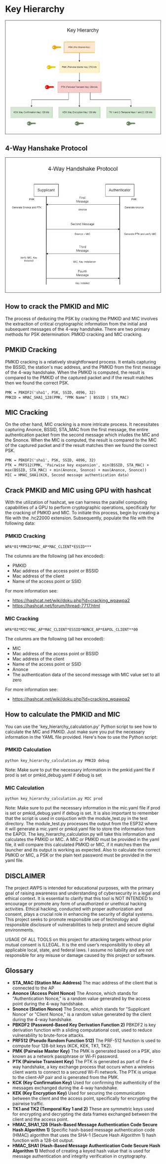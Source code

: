 # Key Hierarchy

<img src="../docs/Key-Hierarchy.png" alt="Key Hierarchy">

## 4-Way Hanshake Protocol

<img src="../docs/4-Way-Handshake.png" alt="4-Way Handshake Protocol">

## How to crack the PMKID and MIC

The process of deducing the PSK by cracking the PMKID and MIC involves the extraction of critical cryptographic information from the initial and subsequent messages of the 4-way handshake. There are two primary methods for PSK determination: PMKID cracking and MIC cracking.

## PMKID Cracking

PMKID cracking is a relatively straightforward process. It entails capturing the BSSID, the station's mac address, and the PMKID from the first message of the 4-way handshake. When the PMKID is computed, the result is compared to the PMKID of the captured packet and if the result matches then we found the correct PSK.

```text
PMK = PBKDF2('sha1', PSK, SSID, 4096, 32)
PMKID = HMAC_SHA1_128(PMK, "PMK Name" | BSSID | STA_MAC)
```

## MIC Cracking

On the other hand, MIC cracking is a more intricate process. It necessitates capturing Anonce, BSSID, STA_MAC from the first message, the entire authentication packet from the second message which inludes the MIC and the Snonce. When the MIC is computed, the result is compared to the MIC of the captured packet and if the result matches then we found the correct PSK.

```text
PMK = PBKDF2('sha1', PSK, SSID, 4096, 32)
PTK = PRF512(PMK, 'Pairwise key expansion', min(BSSID, STA_MAC) + max(BSSID, STA_MAC) + min(Anonce, Snonce) + max(Anonce, Snonce))
MIC = HMAC_SHA1(KCK, Second message authentication data)
```

## Crack PMKID and MIC using GPU with hashcat

With the utilization of hashcat, we can harness the parallel computing capabilities of a GPU to perform cryptographic operations, specifically for the cracking of PMKID and MIC. To initiate this process, begin by creating a file with the .hc22000 extension. Subsequently, populate the file with the following data:

### PMKID Cracking
```text
WPA*01*PMKID*MAC_AP*MAC_CLIENT*ESSID***
```
The columns are the following (all hex encoded):
- PMKID
- Mac address of the access point or BSSID
- Mac address of the client
- Name of the access point or SSID

For more information see:
- https://hashcat.net/wiki/doku.php?id=cracking_wpawpa2
- https://hashcat.net/forum/thread-7717.html

### MIC Cracking
```text
WPA*02*MIC*MAC_AP*MAC_CLIENT*ESSID*NONCE_AP*EAPOL_CLIENT**00
```

The columns are the following (all hex encoded):
- MIC
- Mac address of the access point or BSSID
- Mac address of the client
- Name of the access point or SSID
- Anonce
- The authentication data of the second message with MIC value set to all zero

For more information see:
- https://hashcat.net/wiki/doku.php?id=cracking_wpawpa2

## How to calculate the PMKID and MIC

You can use the 'key_hierarchy_calculation.py' Python script to see how to calculate the MIC and PMKID. Just make sure you put the necessary information in the YAML file provided. Here's how to use the Python script:

### PMKID Calculation
```shell
python key_hierarchy_calculation.py PMKID debug
```
Note: Make sure to put the necessary information in the pmkid.yaml file if prod is set or pmkid_debug.yaml if debug is set

### MIC Calculation
```shell
python key_hierarchy_calculation.py MIC prod
```
Note: Make sure to put the necessary information in the mic.yaml file if prod is set or pmkid_debug.yaml if debug is set. It is also important to remember that the script is used in conjuction with the module_test.py in the test directory. The module_test.py processes the output from the ESP32 where it will generate a mic.yaml or pmkid.yaml file to store the information from the EAPOl. The key_hierarchy_calculation.py will take this information and calculates the PMKID or MIC. A MIC or PMKID must be provided in the yaml file, it will compare this calculated PMKID or MIC, if it matches then the launcher and its output is working as expected. Also to calculate the correct PMKID or MIC, a PSK or the plain text password must be provided in the yaml file.

## DISCLAIMER

The project AWPS is intended for educational purposes, with the primary goal of raising awareness and understanding of cybersecurity in a legal and ethical context. It is essential to clarify that this tool is NOT INTENDED to encourage or promote any form of unauthorized or unethical hacking activities. Ethical hacking, conducted with proper authorization and consent, plays a crucial role in enhancing the security of digital systems. This project seeks to promote responsible use of technology and responsible disclosure of vulnerabilities to help protect and secure digital environments.

USAGE OF ALL TOOLS on this project for attacking targets without prior mutual consent is ILLEGAL. It is the end user’s responsibility to obey all applicable local, state, and federal laws. I assume no liability and are not responsible for any misuse or damage caused by this project or software.

## Glossary
- **STA_MAC (Station Mac Address)** The mac address of the client that is connected to the AP
- **Anonce (Access Point Nonce)** The Anonce, which stands for "Authentication Nonce," is a random value generated by the access point during the 4-way handshake.
- **Snonce (Station Nonce)** The Snonce, which stands for "Supplicant Nonce" or "Client Nonce," is a random value generated by the client during the 4-way handshake.
- **PBKDF2 (Password-Based Key Derivation Function 2)** PBKDF2 is key derivation function with a sliding computational cost, used to reduce vulnerability to brute-force attacks.
- **PRF512 (Pseudo Random Function 512)** The PRF-512 function is used to compute four 128-bit keys (KCK, KEK, TK1, TK2).
- **PMK (Pairwise Master Key)** The PMK is generated based on a PSK, also known as a network passphrase or Wi-Fi password. 
- **PTK (Pairwise Transient Key)** The PTK is generated as part of the 4-way handshake, a key exchange process that occurs when a wireless client wants to connect to a secured Wi-Fi network. The PTK is unique to the client-AP pair and is generated from the PMK.
- **KCK (Key Confirmation Key)** Used for confirming the authenticity of the messages exchanged during the 4-way handshake.
- **KEK (Key Encryption Key)** Used for securing the communication between the client and the access point, specifically for encrypting the pairwise traffic.
- **TK1 and TK2 (Temporal Key 1 and 2)** These are symmetric keys used for encrypting and decrypting the data frames exchanged between the client and the access point.
- **HMAC_SHA1_128 (Hash-Based Message Authentication Code Secure Hash Algorithm 1)** Specific hash-based message authentication code (HMAC) algorithm that uses the SHA-1 (Secure Hash Algorithm 1) hash function with a 128-bit output.
- **HMAC_SHA1 (Hash-Based Message Authentication Code Secure Hash Algorithm 1)** Method of creating a keyed hash value that is used for message authentication and integrity verification in cryptography.